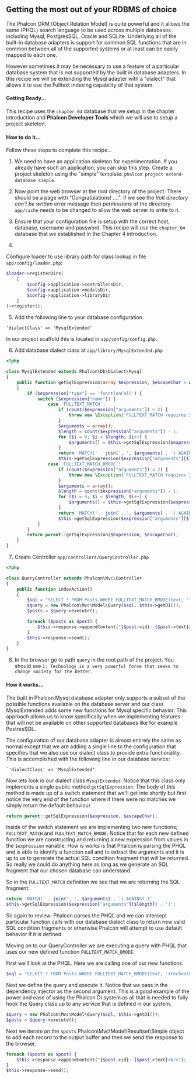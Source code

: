 
## Getting the most out of your RDBMS of choice

The Phalcon ORM (Object Relation Model) is quite powerful and it allows the same (PHQL) search language to be used across multiple databases including Mysql, PostgresSQL, Oracle and SQLite.  Underlying all of the built-in database adapters is support for common SQL functions that are in common between all of the supported systems or at least can be easily mapped to each one.

However sometimes it may be necessary to use a feature of a particular database system that is not supported by the built in database adapters.  In this recipe we will be extending the Mysql adapter with a "dialect" that allows it to use the Fulltext indexing capability of that system.

#### Getting Ready...

This recipe uses the `chapter_04` database that we setup in the chapter introduction and **Phalcon Developer Tools** which we will use to setup a project skeleton.

#### How to do it...
Follow these steps to complete this recipe…

1) We need to have an application skeleton for experimentation.  If you already have such an application, you can skip this step. Create a project skeleton using the "simple" template:
`phalcon project extend-database simple`.

2) Now point the web browser at the root directory of the project. There should be a page with "Congratulations! ....".  If we see the *Volt directory can't be written* error message then permissions of the directory `app/cache` needs to be changed to allow the web server to write to it.

3) Ensure that your configuration file is setup with the correct host, database, username and password.  This recipe will use the `chapter_04` database that we established in the Chapter 4 introduction.

4)

Configure loader to use library path for class lookup in file `app/config/loader.php`:

```php
$loader->registerDirs(
    [
        $config->application->controllersDir,
        $config->application->modelsDir,
        $config->application->libraryDir
    ]
)->register();
```

5) Add the following line to your database configuration.
```
'dialectClass' => 'MysqlExtended'
```
In our project scaffold this is located in `app/config/config.php`.

6) Add database dialect class at `app/library/MysqlExtended.php`

```php
<?php

class MysqlExtended extends Phalcon\Db\Dialect\Mysql
{
    public function getSqlExpression(array $expression, $escapeChar = null, $bindCounts = null)
    {
        if ($expression["type"] == 'functionCall') {
            switch ($expression["name"]) {
                case 'FULLTEXT_MATCH':
                    if (count($expression["arguments"]) < 2) {
                        throw new \Exception('FULLTEXT_MATCH requires 2 parameters');
                    }
                    $arguments = array();
                    $length = count($expression["arguments"]) - 1;
                    for ($i = 0; $i < $length; $i++) {
                        $arguments[] = $this->getSqlExpression($expression["arguments"][$i]);
                    }
                    return 'MATCH(' . join(', ', $arguments) . ') AGAINST (' .
                    $this->getSqlExpression($expression["arguments"][$length]) . ')';
                case 'FULLTEXT_MATCH_BMODE':
                    if (count($expression["arguments"]) < 2) {
                        throw new \Exception('FULLTEXT_MATCH requires 2 parameters');
                    }
                    $arguments = array();
                    $length = count($expression["arguments"]) - 1;
                    for ($i = 0; $i < $length; $i++) {
                        $arguments[] = $this->getSqlExpression($expression["arguments"][$i]);
                    }
                    return 'MATCH(' . join(', ', $arguments) . ') AGAINST (' .
                    $this->getSqlExpression($expression["arguments"][$length]) . ' IN BOOLEAN MODE)';
            }
        }
        return parent::getSqlExpression($expression, $escapeChar);
    }
}
```

7) Create Controller `app/controllers/QueryController.php`

```php
<?php

class QueryController extends Phalcon\Mvc\Controller
{
    public function indexAction()
    {
        $sql = "SELECT * FROM Posts WHERE FULLTEXT_MATCH_BMODE(text, '+technology')";
        $query = new Phalcon\Mvc\Model\Query($sql, $this->getDI());
        $posts = $query->execute();

        foreach ($posts as $post) {
            $this->response->appendContent("{$post->id}: {$post->text}<br>");
        }
        $this->response->send();
    }
}
```

8) In the browser go to path `query` in the root path of the project.  You should see `1: Technology is a very powerful force that seeks to change society for the better.`

#### How it works...

The built in Phalcon Mysql database adapter only supports a subset of the possible functions available on the database server and our class MysqlExtended adds some new functions for Mysql specific behavior.  This approach allows us to know specifically when we implementing features that will not be available on other supported databases like for example PostresSQL.

The configuration of our database adapter is almost entirely the same as normal except that we are adding a single line to the configuration that specifies that we also use our dialect class to provide extra functionality.  This is accomplished with the following line in our database service:

```
`'dialectClass' => 'MysqlExtended'
```

Now lets look in our dialect class `MysqlExtended`.  Notice that this class only implements a single public method `getSqlExpression`.  The body of this method is made up of a switch statement that we'll get into shortly but first notice the very end of the function where if there were no matches we simply return the default behaviour.
```php
return parent::getSqlExpression($expression, $escapeChar);
```

Inside of the switch statement we are implementing two new functions; `FULLTEXT_MATCH` and `FULLTEXT_MATCH_BMODE`.  Notice that for each new defined function we are constructing and returning a new expression from values in the `$expression` variable.  How is works is that Phalcon is parsing the PHQL and is able to identify a function call and to extract the arguments and it is up to us to generate the actual SQL condition fragment that will be returned.  So really we could do anything here as long as we generate an SQL fragment that our chosen database can understand.

So in the `FULLTEXT_MATCH` definition we see that we are returning the SQL fragment:
```php
return 'MATCH(' . join(', ', $arguments) . ') AGAINST (' .
$this->getSqlExpression($expression["arguments"][$length]) . ')';
```

So again to review: Phalcon parses the PHQL and we can intercept particular function calls with our database dialect class to return new valid SQL condition fragments or otherwise Phalcon will attempt to use default behavior if it is defined.

Moving on to our QueryController we are executing a query with PHQL that uses our new defined function `FULLTEXT_MATCH_BMODE`.

First we'll look at the PHQL.  Here we are calling one of our new functions.

```php
$sql = "SELECT * FROM Posts WHERE FULLTEXT_MATCH_BMODE(text, '+technology')";
```

Next we define the query and execute it.  Notice that we pass in the dependency injector as the second argument.  This is a good example of the power and ease of using the Phalcon DI system as all that is needed to fully hook the Query class up to any service that is defined in our system.

```php
$query = new Phalcon\Mvc\Model\Query($sql, $this->getDI());
$posts = $query->execute();
```

Next we iterate on the `$posts` Phalcon\Mvc\Model\Resultset\Simple object to add each record to the output buffer and then we send the response to the browser.
```php
foreach ($posts as $post) {
    $this->response->appendContent("{$post->id}: {$post->text}<br>");
}
$this->response->send();
```
